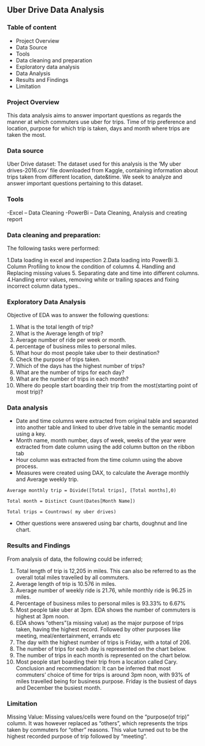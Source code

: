 ## Uber Drive Data Analysis

### Table of content
-	Project Overview
-	Data Source
-	Tools
-	Data cleaning and preparation
-	Exploratory data analysis
-	Data Analysis
-	Results and Findings
-	Limitation

### Project Overview
This data analysis aims to answer important questions as regards the manner at which commuters use uber for trips. Time of trip preference and location, purpose for which trip is taken, days and month where trips are taken the most.


### Data source

Uber Drive dataset: The dataset used for this analysis is the ‘My uber drives-2016.csv’ file downloaded from Kaggle, containing information about trips taken from different location, date&time. We seek to analyze and answer important questions pertaining to this dataset.

### Tools
-Excel – Data Cleaning
-PowerBi – Data Cleaning, Analysis and creating report


### Data cleaning and preparation:

The following tasks were performed:

1.Data loading in excel and inspection
2.Data loading into PowerBi
3. Column Profiling to know the condition of columns
4. Handling and Replacing missing values
5. Separating date and time into different columns.
4.Handling error values, removing white or trailing spaces and fixing incorrect column data types..


### Exploratory Data Analysis

Objective of EDA was to answer the following questions:

1. What is the total length of trip?
2. What is the Average length of trip?
3. ⁠Average number of ride per week or month.
4. ⁠percentage of business miles to personal miles.
5. ⁠What hour do most people take uber to their destination?
6. Check the purpose of trips taken.
7. ⁠Which of the days has the highest number of trips?
8. ⁠What are the number of trips for each day?
9. ⁠What are the number of trips in each month?
10. ⁠Where do people start boarding their trip from the most(starting point of most trip)? 

### Data analysis

-	Date and time columns were extracted from original table and separated into another table and linked to uber drive table in the semantic model using a key.
-	Month name, month number, days of week, weeks of the year were extracted from date column using the add column button on the ribbon tab
-	Hour column was extracted from the time column using the above process.
-	Measures were created using DAX, to calculate the Average monthly and Average weekly trip.

```
Average monthly trip = Divide([Total trips], [Total months],0)

Total month = Distinct Count(Dates[Month Name])

Total trips = Countrows( my uber drives)
```
-	Other questions were answered using bar charts, doughnut and line chart.


### Results and Findings

From analysis of data, the following could be inferred;

1. Total length of trip is 12,205 in miles. This can also be referred to as the overall total miles travelled by all commuters.
2. ⁠Average length of trip is 10.576 in miles.
3. ⁠Average number of weekly ride is 21.76, while monthly ride is 96.25 in miles.
4. ⁠Percentage of business miles to personal miles is 93.33% to 6.67%
5. ⁠Most people take uber at 3pm. EDA shows the number of commuters is highest at 3pm noon.
6. ⁠EDA shows “others”(a missing value) as the major purpose of trips taken, having the highest record. Followed by other purposes like meeting, meal/entertainment, errands etc
7. ⁠The day with the highest number of trips is Friday, with a total of 206.
8. ⁠The number of trips for each day is represented on the chart below.
9. ⁠The number of trips in each month is represented on the chart below.
10. ⁠Most people start boarding their trip from a location called Cary. Conclusion and recommendation: It can be inferred that most commuters’ choice of time for trips is around 3pm noon, with 93% of miles travelled being for business purpose. Friday is the busiest of days and December the busiest month.


### Limitation

Missing Value: Missing values/cells were found on the “purpose(of trip)” column. It was however replaced as “others”, which represents the trips taken by commuters for “other” reasons. This value turned out to be the highest recorded purpose of trip followed by “meeting”.

